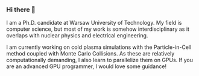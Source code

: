 ### Hi there 👋

I am a Ph.D. candidate at Warsaw University of Technology. My field is computer science, but most of my work is somehow interdisciplinary as it overlaps with nuclear physics and electrical engineering.

I am currently working on cold plasma simulations with the Particle-in-Cell method coupled with Monte Carlo Collisions. As these are relatively computationally demanding, I also learn to parallelize them on GPUs. If you are an advanced GPU programmer, I would love some guidance!


<!--
**lodygaw/lodygaw** is a ✨ _special_ ✨ repository because its `README.md` (this file) appears on your GitHub profile.

Here are some ideas to get you started:

- 🔭 I’m currently working on ...
- 🌱 I’m currently learning ...
- 👯 I’m looking to collaborate on ...
- 🤔 I’m looking for help with ...
- 💬 Ask me about ...
- 📫 How to reach me: ...
- 😄 Pronouns: ...
- ⚡ Fun fact: ...
-->
